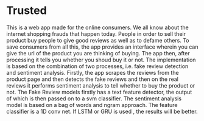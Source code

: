 # Trusted
This is a web app made for the online consumers. We all know about the internet shopping frauds that happen today. People in order to sell their product buy people to give good reviews as well as to defame others. To save consumers from all this, the app provides an interface wherein you can give the url of the product you are thinking of buying. The app then, after processing it tells you whether you shoud buy it or not. The implementation is based on the combination of two processes, i.e. fake review detection and sentiment analysis. Firstly, the app scrapes the reviews from the product page and then detects the fake reviews and then on the real reviews it performs sentiment analysis to tell whether to buy the product or not. The Fake Review models firstly has a text feature detector, the output of which is then passed on to a svm classifier. The sentiment analysis model is based on a bag of words and ngram approach. The feature classifier is a 1D conv net. If LSTM or GRU is used , the results will be better.
